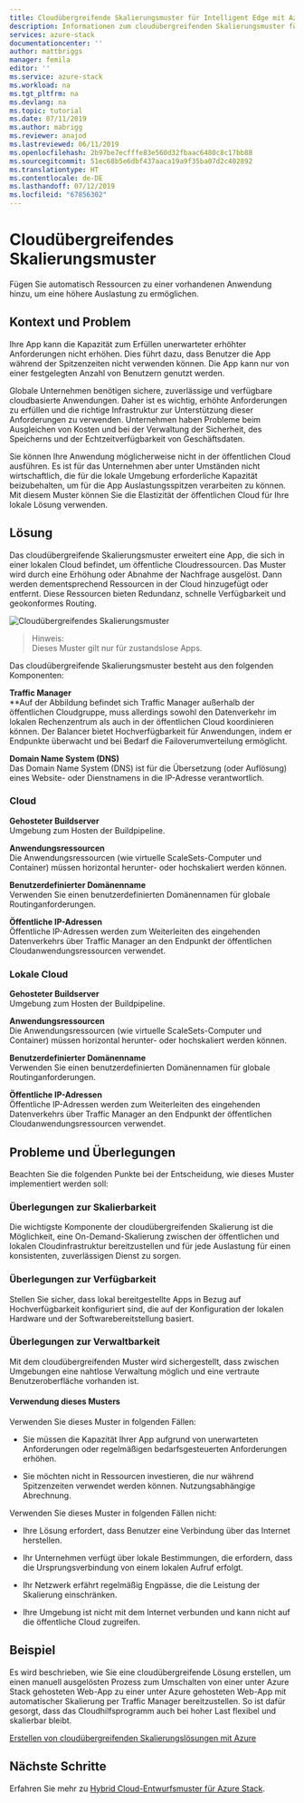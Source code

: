 ```yaml
---
title: Cloudübergreifende Skalierungsmuster für Intelligent Edge mit Azure Stack | Microsoft-Dokumentation
description: Informationen zum cloudübergreifenden Skalierungsmuster für Intelligent Edge mit Azure Stack
services: azure-stack
documentationcenter: ''
author: mattbriggs
manager: femila
editor: ''
ms.service: azure-stack
ms.workload: na
ms.tgt_pltfrm: na
ms.devlang: na
ms.topic: tutorial
ms.date: 07/11/2019
ms.author: mabrigg
ms.reviewer: anajod
ms.lastreviewed: 06/11/2019
ms.openlocfilehash: 2b97be7ecfffe83e560d32fbaac6480c8c17bb88
ms.sourcegitcommit: 51ec68b5e6dbf437aaca19a9f35ba07d2c402892
ms.translationtype: HT
ms.contentlocale: de-DE
ms.lasthandoff: 07/12/2019
ms.locfileid: "67856302"
---
```

# <a name="cross-cloud-scaling-pattern"></a>Cloudübergreifendes Skalierungsmuster

Fügen Sie automatisch Ressourcen zu einer vorhandenen Anwendung hinzu, um eine höhere Auslastung zu ermöglichen.

## <a name="context-and-problem"></a>Kontext und Problem

Ihre App kann die Kapazität zum Erfüllen unerwarteter erhöhter Anforderungen nicht erhöhen. Dies führt dazu, dass Benutzer die App während der Spitzenzeiten nicht verwenden können. Die App kann nur von einer festgelegten Anzahl von Benutzern genutzt werden.

Globale Unternehmen benötigen sichere, zuverlässige und verfügbare cloudbasierte Anwendungen. Daher ist es wichtig, erhöhte Anforderungen zu erfüllen und die richtige Infrastruktur zur Unterstützung dieser Anforderungen zu verwenden. Unternehmen haben Probleme beim Ausgleichen von Kosten und bei der Verwaltung der Sicherheit, des Speicherns und der Echtzeitverfügbarkeit von Geschäftsdaten.

Sie können Ihre Anwendung möglicherweise nicht in der öffentlichen Cloud ausführen. Es ist für das Unternehmen aber unter Umständen nicht wirtschaftlich, die für die lokale Umgebung erforderliche Kapazität beizubehalten, um für die App Auslastungsspitzen verarbeiten zu können. Mit diesem Muster können Sie die Elastizität der öffentlichen Cloud für Ihre lokale Lösung verwenden.

## <a name="solution"></a>Lösung

Das cloudübergreifende Skalierungsmuster erweitert eine App, die sich in einer lokalen Cloud befindet, um öffentliche Cloudressourcen. Das Muster wird durch eine Erhöhung oder Abnahme der Nachfrage ausgelöst. Dann werden dementsprechend Ressourcen in der Cloud hinzugefügt oder entfernt. Diese Ressourcen bieten Redundanz, schnelle Verfügbarkeit und geokonformes Routing.

![Cloudübergreifendes Skalierungsmuster](media/azure-stack-edge-pattern-cross-cloud-scaling/cross-cloud-scaling.png)

> Hinweis:  
> Dieses Muster gilt nur für zustandslose Apps.

Das cloudübergreifende Skalierungsmuster besteht aus den folgenden Komponenten:

**Traffic Manager**  
**Auf der Abbildung befindet sich Traffic Manager außerhalb der öffentlichen Cloudgruppe, muss allerdings sowohl den Datenverkehr im lokalen Rechenzentrum als auch in der öffentlichen Cloud koordinieren können. Der Balancer bietet Hochverfügbarkeit für Anwendungen, indem er Endpunkte überwacht und bei Bedarf die Failoverumverteilung ermöglicht.

**Domain Name System (DNS)**  
Das Domain Name System (DNS) ist für die Übersetzung (oder Auflösung) eines Website- oder Dienstnamens in die IP-Adresse verantwortlich.

### <a name="cloud"></a>Cloud

**Gehosteter Buildserver**  
Umgebung zum Hosten der Buildpipeline.

**Anwendungsressourcen**  
Die Anwendungsressourcen (wie virtuelle ScaleSets-Computer und Container) müssen horizontal herunter- oder hochskaliert werden können.

**Benutzerdefinierter Domänenname**  
Verwenden Sie einen benutzerdefinierten Domänennamen für globale Routinganforderungen.

**Öffentliche IP-Adressen**  
Öffentliche IP-Adressen werden zum Weiterleiten des eingehenden Datenverkehrs über Traffic Manager an den Endpunkt der öffentlichen Cloudanwendungsressourcen verwendet.  

### <a name="local-cloud"></a>Lokale Cloud

**Gehosteter Buildserver**  
Umgebung zum Hosten der Buildpipeline.

**Anwendungsressourcen**  
Die Anwendungsressourcen (wie virtuelle ScaleSets-Computer und Container) müssen horizontal herunter- oder hochskaliert werden können.

**Benutzerdefinierter Domänenname**  
Verwenden Sie einen benutzerdefinierten Domänennamen für globale Routinganforderungen.

**Öffentliche IP-Adressen**  
Öffentliche IP-Adressen werden zum Weiterleiten des eingehenden Datenverkehrs über Traffic Manager an den Endpunkt der öffentlichen Cloudanwendungsressourcen verwendet. 

## <a name="issues-and-considerations"></a>Probleme und Überlegungen


Beachten Sie die folgenden Punkte bei der Entscheidung, wie dieses Muster implementiert werden soll:

### <a name="scalability-considerations"></a>Überlegungen zur Skalierbarkeit

Die wichtigste Komponente der cloudübergreifenden Skalierung ist die Möglichkeit, eine On-Demand-Skalierung zwischen der öffentlichen und lokalen Cloudinfrastruktur bereitzustellen und für jede Auslastung für einen konsistenten, zuverlässigen Dienst zu sorgen.

### <a name="availability-considerations"></a>Überlegungen zur Verfügbarkeit

Stellen Sie sicher, dass lokal bereitgestellte Apps in Bezug auf Hochverfügbarkeit konfiguriert sind, die auf der Konfiguration der lokalen Hardware und der Softwarebereitstellung basiert.

### <a name="manageability-considerations"></a>Überlegungen zur Verwaltbarkeit

Mit dem cloudübergreifenden Muster wird sichergestellt, dass zwischen Umgebungen eine nahtlose Verwaltung möglich und eine vertraute Benutzeroberfläche vorhanden ist.

#### <a name="when-to-use-this-pattern"></a>Verwendung dieses Musters

Verwenden Sie dieses Muster in folgenden Fällen:

-   Sie müssen die Kapazität Ihrer App aufgrund von unerwarteten Anforderungen oder regelmäßigen bedarfsgesteuerten Anforderungen erhöhen.

-   Sie möchten nicht in Ressourcen investieren, die nur während Spitzenzeiten verwendet werden können. Nutzungsabhängige Abrechnung.

Verwenden Sie dieses Muster in folgenden Fällen nicht:

-   Ihre Lösung erfordert, dass Benutzer eine Verbindung über das Internet herstellen.

-   Ihr Unternehmen verfügt über lokale Bestimmungen, die erfordern, dass die Ursprungsverbindung von einem lokalen Aufruf erfolgt.

-   Ihr Netzwerk erfährt regelmäßig Engpässe, die die Leistung der Skalierung einschränken.

-   Ihre Umgebung ist nicht mit dem Internet verbunden und kann nicht auf die öffentliche Cloud zugreifen.

## <a name="example"></a>Beispiel

Es wird beschrieben, wie Sie eine cloudübergreifende Lösung erstellen, um einen manuell ausgelösten Prozess zum Umschalten von einer unter Azure Stack gehosteten Web-App zu einer unter Azure gehosteten Web-App mit automatischer Skalierung per Traffic Manager bereitzustellen. So ist dafür gesorgt, dass das Cloudhilfsprogramm auch bei hoher Last flexibel und skalierbar bleibt.

[Erstellen von cloudübergreifenden Skalierungslösungen mit Azure](https://docs.microsoft.com/azure/azure-stack/user/azure-stack-solution-cloud-burst)

## <a name="next-steps"></a>Nächste Schritte

Erfahren Sie mehr zu [Hybrid Cloud-Entwurfsmuster für Azure Stack](azure-stack-edge-pattern-overview.md).
